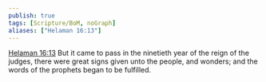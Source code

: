 ```yaml
---
publish: true
tags: [Scripture/BoM, noGraph]
aliases: ["Helaman 16:13"]
---
```

[Helaman 16:13](https://churchofjesuschrist.org/study/scriptures/bofm/hel/16?lang=eng&id=p13#p13) But it came to pass in the ninetieth year of the reign of the judges, there were great signs given unto the people, and wonders; and the words of the prophets began to be fulfilled.
